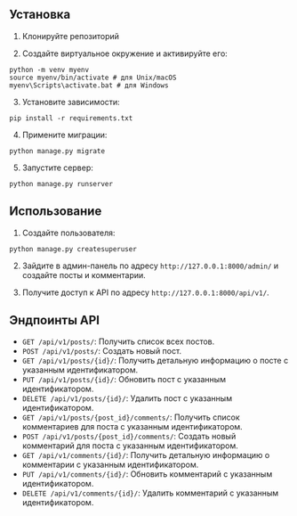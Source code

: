 ## Установка

1. Клонируйте репозиторий

2. Создайте виртуальное окружение и активируйте его:

```
python -m venv myenv
source myenv/bin/activate # для Unix/macOS
myenv\Scripts\activate.bat # для Windows
```

3. Установите зависимости:
```
pip install -r requirements.txt
```

4. Примените миграции:
```
python manage.py migrate
```

5. Запустите сервер:
```
python manage.py runserver
```

## Использование

1. Создайте пользователя:
```
python manage.py createsuperuser
```

2. Зайдите в админ-панель по адресу `http://127.0.0.1:8000/admin/` и создайте посты и комментарии.

3. Получите доступ к API по адресу `http://127.0.0.1:8000/api/v1/`.

## Эндпоинты API

- `GET /api/v1/posts/`: Получить список всех постов.
- `POST /api/v1/posts/`: Создать новый пост.
- `GET /api/v1/posts/{id}/`: Получить детальную информацию о посте с указанным идентификатором.
- `PUT /api/v1/posts/{id}/`: Обновить пост с указанным идентификатором.
- `DELETE /api/v1/posts/{id}/`: Удалить пост с указанным идентификатором.
- `GET /api/v1/posts/{post_id}/comments/`: Получить список комментариев для поста с указанным идентификатором.
- `POST /api/v1/posts/{post_id}/comments/`: Создать новый комментарий для поста с указанным идентификатором.
- `GET /api/v1/comments/{id}/`: Получить детальную информацию о комментарии с указанным идентификатором.
- `PUT /api/v1/comments/{id}/`: Обновить комментарий с указанным идентификатором.
- `DELETE /api/v1/comments/{id}/`: Удалить комментарий с указанным идентификатором.
